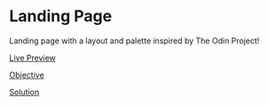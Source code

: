 # Landing Page

Landing page with a layout and palette inspired by The Odin Project!


[Live Preview](https://enzofalone.github.io/landing-page/)

[Objective](https://cdn.statically.io/gh/TheOdinProject/curriculum/main/foundations/html_css/project/odin-project.png)

[Solution](https://drive.google.com/file/d/102MjqE_UTqziFynWEkCXEfU0QZKGWK4N/view?usp=sharing)

